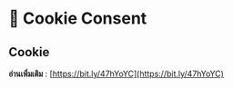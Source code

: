 # 🍕 Cookie Consent

## Cookie



**อ่านเพิ่มเติม** : [https://bit.ly/47hYoYC](https://bit.ly/47hYoYC)
